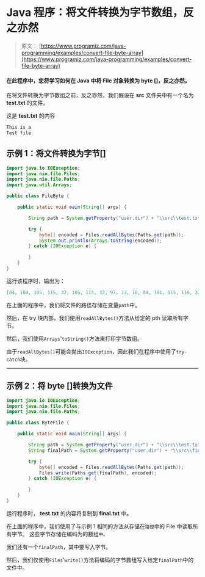 # Java 程序：将文件转换为字节数组，反之亦然

> 原文： [https://www.programiz.com/java-programming/examples/convert-file-byte-array](https://www.programiz.com/java-programming/examples/convert-file-byte-array)

#### 在此程序中，您将学习如何在 Java 中将 File 对象转换为 byte []，反之亦然。

在将文件转换为字节数组之前，反之亦然，我们假设在 **src** 文件夹中有一个名为 **test.txt** 的文件。

这是 **test.txt** 的内容

```java
This is a
Test file.
```

## 示例 1：将文件转换为字节[]

```java
import java.io.IOException;
import java.nio.file.Files;
import java.nio.file.Paths;
import java.util.Arrays;

public class FileByte {

    public static void main(String[] args) {

        String path = System.getProperty("user.dir") + "\\src\\test.txt";

        try {
            byte[] encoded = Files.readAllBytes(Paths.get(path));
            System.out.println(Arrays.toString(encoded));
        } catch (IOException e) {

        }
    }
}
```

运行该程序时，输出为：

```java
[84, 104, 105, 115, 32, 105, 115, 32, 97, 13, 10, 84, 101, 115, 116, 32, 102, 105, 108, 101, 46]
```

在上面的程序中，我们将文件的路径存储在变量`path`中。

然后，在 try 块内部，我们使用`readAllBytes()`方法从给定的 pth 读取所有字节。

然后，我们使用`Arrays`'`toString()`方法来打印字节数组。

由于`readAllBytes()`可能会抛出`IOException`，因此我们在程序中使用了`try-catch`块。

* * *

## 示例 2：将 byte []转换为文件

```java
import java.io.IOException;
import java.nio.file.Files;
import java.nio.file.Paths;

public class ByteFile {

    public static void main(String[] args) {

        String path = System.getProperty("user.dir") + "\\src\\test.txt";
        String finalPath = System.getProperty("user.dir") + "\\src\\final.txt";

        try {
            byte[] encoded = Files.readAllBytes(Paths.get(path));
            Files.write(Paths.get(finalPath), encoded);
        } catch (IOException e) {

        }
    }
} 
```

运行程序时， **test.txt** 的内容将复制到 **final.txt** 中。

在上面的程序中，我们使用了与示例 1 相同的方法从存储在`路径`中的 File 中读取所有字节。 这些字节存储在编码为的数组`中。`

我们还有一个`finalPath`，其中要写入字节。

然后，我们仅使用`Files`'`write()`方法将编码的字节数组写入给定`finalPath`中的文件中。